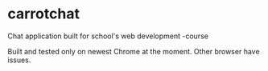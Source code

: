 # carrotchat
Chat application built for school's web development -course

Built and tested only on newest Chrome at the moment. Other browser have issues.
